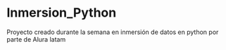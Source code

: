 # Inmersion_Python
Proyecto creado durante la semana en inmersión de datos en python por parte de Alura latam
